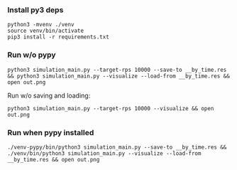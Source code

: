 ### Install py3 deps
```shell
python3 -mvenv ./venv
source venv/bin/activate
pip3 install -r requirements.txt
```

### Run w/o pypy

```shell
python3 simulation_main.py --target-rps 10000 --save-to __by_time.res && python3 simulation_main.py --visualize --load-from __by_time.res && open out.png
```

Run w/o saving and loading:

```shell
python3 simulation_main.py --target-rps 10000 --visualize && open out.png
```

### Run when pypy installed

```shell
./venv-pypy/bin/python3 simulation_main.py --save-to __by_time.res && ./venv/bin/python3 simulation_main.py --visualize --load-from __by_time.res && open out.png
```